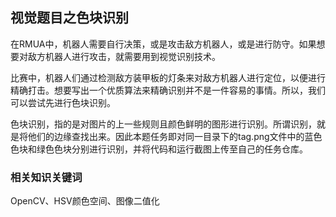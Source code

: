 ## 视觉题目之色块识别

在RMUA中，机器人需要自行决策，或是攻击敌方机器人，或是进行防守。如果想要对敌方机器人进行攻击，就需要用到视觉识别技术。

比赛中，机器人们通过检测敌方装甲板的灯条来对敌方机器人进行定位，以便进行精确打击。想要写出一个优质算法来精确识别并不是一件容易的事情。所以，我们可以尝试先进行色块识别。

色块识别，指的是对图片的上一些规则且颜色鲜明的图形进行识别。所谓识别，就是将他们的边缘查找出来。因此本题任务即对同一目录下的tag.png文件中的蓝色色块和绿色色块分别进行识别，并将代码和运行截图上传至自己的任务仓库。



### 相关知识关键词

OpenCV、HSV颜色空间、图像二值化